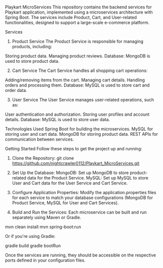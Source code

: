 Playkart MicroServices
This repository contains the backend services for Playkart application, implemented using a microservices architecture with Spring Boot. The services include Product, Cart, and User-related functionalities, designed to support a large-scale e-commerce platform.

Services
1. Product Service
The Product Service is responsible for managing products, including:

Storing product data.
Managing product reviews.
Database: MongoDB is used to store product data.

2. Cart Service
The Cart Service handles all shopping cart operations:

Adding/removing items from the cart.
Managing cart details.
Handling orders and processing them.
Database: MySQL is used to store cart and order data.

3. User Service
The User Service manages user-related operations, such as:

User authentication and authorization.
Storing user profiles and account details.
Database: MySQL is used to store user data.

Technologies Used
Spring Boot for building the microservices.
MySQL for storing user and cart data.
MongoDB for storing product data.
REST APIs for communication between services.

Getting Started
Follow these steps to get the project up and running:

1. Clone the Repository:
git clone https://github.com/nightcrawler0112/Playkart_MicroServices.git

3. Set Up the Database:
MongoDB: Set up MongoDB to store product-related data for the Product Service.
MySQL: Set up MySQL to store User and Cart data for the User Service and Cart Service.

5. Configure Application Properties:
Modify the application.properties files for each service to match your database configurations (MongoDB for Product Service, MySQL for User and Cart Services).

6. Build and Run the Services:
Each microservice can be built and run separately using Maven or Gradle.

mvn clean install
mvn spring-boot:run

Or if you're using Gradle:

gradle build
gradle bootRun

Once the services are running, they should be accessible on the respective ports defined in your configuration files.
